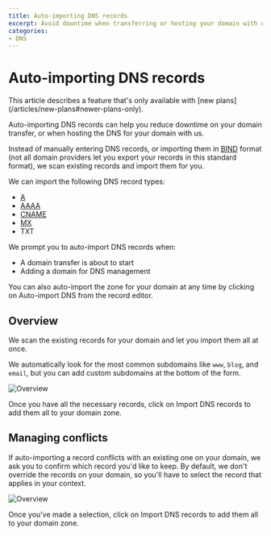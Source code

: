 ```yaml
---
title: Auto-importing DNS records
excerpt: Avoid downtime when transferring or hosting your domain with us by auto-importing your DNS records
categories:
- DNS
---
```


# Auto-importing DNS records

<note>
This article describes a feature that's only available with [new plans](/articles/new-plans#newer-plans-only).
</note>

Auto-importing DNS records can help you reduce downtime on your domain transfer, or when hosting the DNS for your domain with us.

Instead of manually entering DNS records, or importing them in [BIND](https://en.wikipedia.org/wiki/BIND) format (not all domain providers let you export your records in this standard format), we scan existing records and import them for you.

We can import the following DNS record types:

- [A](/articles/a-record)
- [AAAA](/articles/aaaa-record)
- [CNAME](/articles/cname-record)
- [MX](/articles/mx-record)
- TXT

We prompt you to auto-import DNS records when:

- A domain transfer is about to start
- Adding a domain for DNS management

You can also auto-import the zone for your domain at any time by clicking on <label>Auto-import DNS</label> from the record editor.

## Overview

We scan the existing records for your domain and let you import them all at once.

We automatically look for the most common subdomains like `www`, `blog`, and `email`, but you can add custom subdomains at the bottom of the form.

![Overview](/files/auto-import-dns-overview.png)

Once you have all the necessary records, click on <label>Import DNS records</label> to add them all to your domain zone.

## Managing conflicts

If auto-importing a record conflicts with an existing one on your domain, we ask you to confirm which record you'd like to keep. By default, we don't override the records on your domain, so you'll have to select the record that applies in your context.

![Overview](/files/auto-import-dns-conflict.png)

Once you've made a selection, click on <label>Import DNS records</label> to add them all to your domain zone.

